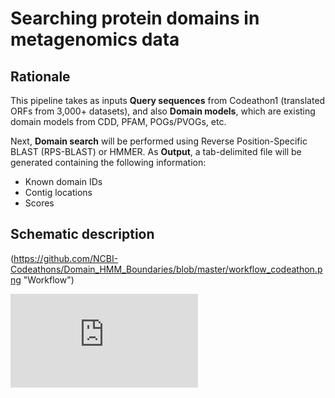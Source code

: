 # Searching protein domains in metagenomics data

## Rationale

This pipeline takes as inputs **Query sequences** from Codeathon1 (translated ORFs from 3,000+ datasets), and also **Domain models**, which are existing domain models from CDD, PFAM, POGs/PVOGs, etc.

Next, **Domain search** will be performed using Reverse Position-Specific BLAST
(RPS-BLAST) or HMMER. As **Output**, a tab-delimited file will be generated containing the following information:

* Known domain IDs
* Contig locations
* Scores

## Schematic description

(https://github.com/NCBI-Codeathons/Domain_HMM_Boundaries/blob/master/workflow_codeathon.png "Workflow")

![Download PDF file](https://github.com/NCBI-Codeathons/Domain_HMM_Boundaries/blob/master/workflow_codeathon.pdf "Workflow")
